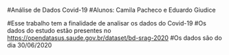 #Análise de Dados Covid-19
#Alunos: Camila Pacheco e Eduardo Giudice

#Esse trabalho tem a finalidade de analisar os dados do Covid-19
#Os dados do estudo estão presentes no https://opendatasus.saude.gov.br/dataset/bd-srag-2020
#Os dados são do dia 30/06/2020
